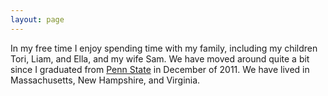 ```yaml
---
layout: page
---
```


In my free time I enjoy spending time with my family, including my children Tori, Liam, and Ella, and my wife Sam. We have moved around quite a bit since I graduated from [Penn State](http://www.psu.edu) in December of 2011. We have lived in Massachusetts, New Hampshire, and Virginia.

